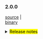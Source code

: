 ### 2.0.0	

 [source](https://github.com/seata/seata/archive/v2.0.0.zip) |	
 [binary](https://github.com/seata/seata/releases/download/v2.0.0/seata-server-2.0.0.zip) 	

<details>	
  <summary><mark>Release notes</mark></summary>	
  ### Seata 2.0.0	

  Seata 2.0.0 Released.

  Seata is an easy-to-use, high-performance, open source distributed transaction solution.

  The version is updated as follows:


  ### feature：
  - [[#1234](https://github.com/seata/seata/pull/1234)] Please delete the sample later

  ### bugfix：
  - [[#1234](https://github.com/seata/seata/pull/1234)] Please delete the sample later
  - [[#4515](https://github.com/seata/seata/pull/4515)] fix the error of SeataTCCFenceAutoConfiguration when database unused


   ### optimize：
  - [[#1234](https://github.com/seata/seata/pull/1234)] Please delete the sample later


  ### test:	

* [[#1234](https://github.com/seata/seata/pull/1234)] Please delete the sample later

Thanks to these contributors for their code commits. Please report an unintended omission.

- [slievrly](https://github.com/slievrly) 

Also, we receive many valuable issues, questions and advices from our community. Thanks for you all.

 #### Link	

 - **Seata:** https://github.com/seata/seata
 - **Seata-Samples:** https://github.com/seata/seata-samples
 - **Release:** https://github.com/seata/seata/releases
 - **WebSite:** https://seata.io


</details>
